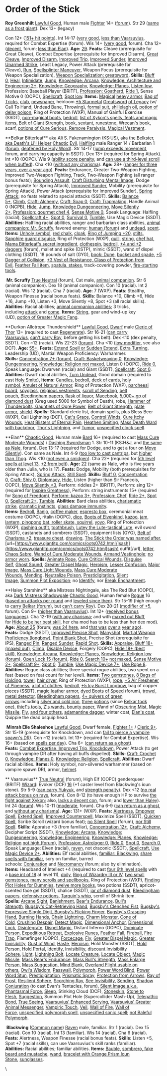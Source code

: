 # Order of the Stick

**Roy Greenhilt**
[Lawful Good](http://www.giantitp.com/comics/oots0490.html), Human male [Fighter](http://www.giantitp.com/comics/oots0285.html) 14+ ([forum](https://forums.giantitp.com/showsinglepost.php?p=19392374&postcount=533)).
Str 29 ([same as a frost giant](http://www.giantitp.com/comics/oots1075.html)).
Dex 13+ (legacy)

Con 12+ ([151+ hit points](http://www.giantitp.com/comics/oots1109.html)).
Int 14-17 ([very good](https://forums.giantitp.com/showthread.php?p=211493#post211493 "Giant in the Playground Forums - Post 211493"), [less than Vaarsuvius](https://forums.giantitp.com/showthread.php?p=211493#post211493 "Giant in the Playground Forums - Post 211493"), required for Combat Expertise (forum).
Wis 14+ ([very good](https://forums.giantitp.com/showthread.php?p=211493#post211493 "Giant in the Playground Forums - Post 211493"), forum).
Cha 12+ ([decent](https://forums.giantitp.com/showthread.php?p=211493#post211493 "Giant in the Playground Forums - Post 211493"), forum; [less than Elan](http://www.giantitp.com/comics/oots0101.html)).
**Age:** [29](http://www.giantitp.com/comics/oots0500.html).
**Feats:** Cleave (prerequisite for Great Cleave), Combat Expertise (prerequisite for Improved Disarm), [Great Cleave](http://www.giantitp.com/comics/oots0102.html), [Improved Disarm](http://www.giantitp.com/comics/oots1003.html), [Improved Trip](https://www.giantitp.com/comics/oots0730.html), [Improved Sunder](http://www.giantitp.com/comics/oots0795.html), [Improved Unarmed Strike](http://www.giantitp.com/comics/oots1070.html), Least Legacy,  Power Attack (prerequisite for Cleave), [Run](https://www.giantitp.com/comics/oots0005.html), [Spellsplinter Maneuver](http://www.giantitp.com/comics/oots1003.html), Weapon Focus (prerequisite for Weapon Specialization), [Weapon Specialization: greatsword](http://www.giantitp.com/comics/oots0064.html).
**Skills:** [Bluff 0](http://www.giantitp.com/comics/oots0139.html), [Heal](http://www.giantitp.com/comics/oots0234.html), [Intimidate](http://www.giantitp.com/comics/oots0001.html), [Jump](http://www.giantitp.com/comics/oots1004.html), [Knowledge: Arcana](http://www.giantitp.com/comics/oots0326.html), [Knowledge: Architecture and Engineering 2+](http://www.giantitp.com/comics/oots0808.html), [Knowledge: Geography](http://www.giantitp.com/comics/oots0690.html), [Knowledge: Planes](https://www.giantitp.com/comics/oots0669.html), [Listen low](http://www.giantitp.com/comics/oots0323.html), Profession: Baseball Player (BRITF), [Profession: Goatherd](http://www.giantitp.com/comics/oots0141.html), [Ride 1](http://www.giantitp.com/comics/oots0141.html), Sense Motive 0 (OOPC), [Spellcraft](https://www.giantitp.com/comics/oots0221.html), [Spot low](http://www.giantitp.com/comics/oots0323.html).
**Items:** [Magical](http://www.giantitp.com/comics/oots0693.html) [heavy armor](https://www.giantitp.com/comics/oots0902.html), [Bag of Tricks](http://www.giantitp.com/comics/oots0130.html), [club](http://www.giantitp.com/comics/oots0151.html), [newspaper](http://www.giantitp.com/comics/oots0277.html), heirloom [+5 Starmetal](http://www.giantitp.com/comics/oots0297.html) [Greatsword](http://www.giantitp.com/comics/oots0136.html) [of Legacy](http://www.giantitp.com/comics/oots1025.html) (w/ Call To Hand, Undead Bane, Throwing), [formal suit](http://www.giantitp.com/comics/oots0310.html), [shillelagh oil](http://www.giantitp.com/comics/oots0443.html), [potion of delay poison](http://www.giantitp.com/comics/oots0443.html), Ring of Protection (WXP), Manual of Gainful Exercise (SSDT), [non-magical boots](https://www.giantitp.com/comics/oots0693.html), [bedroll](http://www.giantitp.com/comics/oots0669.html), [list of Xykon's spells, feats and magic items](http://www.giantitp.com/comics/oots0670.html), [Belt of Giant Strength](http://www.giantitp.com/comics/oots0687.html), [book, sextant](http://www.giantitp.com/comics/oots0690.html), [runestone](http://www.giantitp.com/comics/oots1024.html), [Wrecan's book](http://www.giantitp.com/comics/oots1025.html), scarf, [potions of Cure Serious, Remove Paralysis, Magical Vestment](http://www.giantitp.com/comics/oots1099.html).

\*\*Belkar Bitterleaf\*\* aka Ali S. Fakenamington (KS\:US), aka [the Belkster, aka Death's Li'l Helper](http://www.giantitp.com/comics/oots0488.html)
[Chaotic](http://www.giantitp.com/comics/oots0230.html) [Evil](http://www.giantitp.com/comics/oots0489.html), [Halfling](http://www.giantitp.com/comics/oots0021.html) male Ranger 14 / Barbarian 1 ([forum](https://forums.giantitp.com/showthread.php?p=291639#post291639 "Giant in the Playground Forums - Post 291639"), [deafened by Holy Word](http://www.giantitp.com/comics/oots0860.html)).
Str 14-17 ([jump exceeds movement](https://forums.giantitp.com/showthread.php?p=5470864#post5470864 "Giant in the Playground Forums - Post 5470864"), forum, and carrying capacity in SSDT).
Dex 13+ (required for Spring Attack).
Int <10 (OOPC).
Wis 9 ([ability score penalty](http://www.giantitp.com/comics/oots0475.html), and [can use a third-level scroll when buffed](http://www.giantitp.com/comics/oots0058.html)).
Cha <10 ([without any charisma](http://www.giantitp.com/comics/oots0312.html)).
**Age:** 28+ ([ranger for three years, over a year ago](http://www.giantitp.com/comics/oots0001.html)).
**Feats:** Endurance, Greater Two-Weapon Fighting, Improved Two-Weapon Fighting, Track, Two-Weapon Fighting (all ranger bonus feats); [Bounding Assault](http://www.giantitp.com/comics/oots0176.html), [Craft Disturbing Mental Image](http://www.giantitp.com/comics/oots0249.html), Dodge (prerequisite for Spring Attack), [Improved Sunder](http://www.giantitp.com/comics/oots0325.html), Mobility (prerequisite for Spring Attack), Power Attack (prerequisite for Improved Sunder), [Spring Attack](http://www.giantitp.com/comics/oots0928.html); no feats related to special attacks (SSDT).
**Skills:** [Balance 5+](http://www.giantitp.com/comics/oots0279.html), [Climb](http://www.giantitp.com/comics/oots0230.html), [Craft: Alchemy](https://www.giantitp.com/comics/oots0435.html%29), [Craft: Soap 0](https://www.giantitp.com/comics/oots1268.html), [Craft: Trapmaking](http://www.giantitp.com/comics/oots0270.html), Handle Animal 0 (NCPB), [Hide](http://www.giantitp.com/comics/oots0468.html), [Jump](http://www.giantitp.com/comics/oots0019.html), [Knowledge Dungeoneering](https://www.giantitp.com/comics/oots1248.html), [Move Silently 2+](http://www.giantitp.com/comics/oots0270.html), [Profession: gourmet chef 4](http://www.giantitp.com/comics/oots0475.html), [Sense Motive 0](http://www.giantitp.com/comics/oots0171.html), Speak Language: Halfling (racial), [Spellcraft 4+](http://www.giantitp.com/comics/oots0058.html), [Spot 0](http://www.giantitp.com/comics/oots0119.html), [Survival 0](http://www.giantitp.com/comics/oots0213.html), [Tumble](http://www.giantitp.com/comics/oots1026.html), Use Magic Device (SSDT).
**Abilities:** Halfling racial abilities, ranger and barbarian class abilities, [animal companion: Mr. Scruffy](http://www.giantitp.com/comics/oots0682.html), favored enemy: [human (forum)](http://www.sequentialtart.com/article.php?id=467) and [undead](http://www.giantitp.com/comics/oots0957.html), [scent](http://www.giantitp.com/comics/oots0383.html).
**Items:** [Unholy symbol](http://www.giantitp.com/comics/oots0011.html), [red chalk](http://www.giantitp.com/comics/oots0038.html), [cloak](http://www.giantitp.com/comics/oots0107.html), [Ring of Jumping +20](http://www.giantitp.com/comics/oots0130.html), [stilts, Sapphire guard disguise](http://www.giantitp.com/comics/oots0294.html), Ring of Protection (WXP), [quill](http://www.giantitp.com/comics/oots0357.html), [string](http://www.giantitp.com/comics/oots0379.html), [chef hat, Mama Bitterleaf's secret ingredient](http://www.giantitp.com/comics/oots0476.html), [clothespin](http://www.giantitp.com/comics/oots0526.html), [bedroll](http://www.giantitp.com/comics/oots0573.html), [+4 and +2 daggers](https://forums.giantitp.com/showpost.php?p=16461748&postcount=668) (forum), mallet and spike (DSTP), mimic (SSDT), wand of dispel clothing (SSDT), 18 pounds of salt (GYG), [book: Dune](http://www.giantitp.com/comics/oots0690.html), [bucket and spade](http://www.giantitp.com/comics/oots0695.html), [+5 Dagger of Collision](http://www.giantitp.com/comics/oots0960.html), [+3 Vest of Resistance, Clasp of Protection from Evil](http://www.giantitp.com/comics/oots0969.html), [Feather Fall item](http://www.giantitp.com/comics/oots1015.html), [spatula, stakes](http://www.giantitp.com/comics/oots1043.html), track-covering powder, [fire-starting tools](https://www.giantitp.com/comics/oots1240.html).

 **Mr. Scruffy**
[True Neutral](https://forums.giantitp.com/showthread.php?p=15667889#post15667889) (forum), Cat male, [animal companion](http://www.giantitp.com/comics/oots0682.html).
Str 6 (animal companion).
Dex 18 (animal companion).
Con 10 (racial).
Int 2 (racial).
Wis 12 (racial).
Cha 7 (racial).
**Age**: 7 (WXP).
**Feats**: Stealthy, Weapon Finesse (racial bonus feats).
**Skills**: Balance +10, Climb +6, Hide +16, Jump +10, Listen +3, Move Silently +8, Spot +3 (all racial skills).
**Abilities**: Racial abilities; [animal companion abilities](https://www.giantitp.com/comics/oots1297.html); 3 tricks, including [attack](http://www.giantitp.com/comics/oots0520.html) and [come](http://www.giantitp.com/comics/oots0522.html).
**Items**: [String](http://www.giantitp.com/comics/oots0673.html), gear and wind-up key (UD), [potion of Greater Magic Fang](http://www.giantitp.com/comics/oots1099.html).

\*\*Durkon Allotrope Thundershield\*\*
[Lawful Good](http://www.giantitp.com/comics/oots0844.html), [Dwarf](http://www.giantitp.com/comics/oots0076.html) male [Cleric of Thor](http://www.giantitp.com/comics/oots0007.html) 13+ (required to cast [Regenerate](http://www.giantitp.com/comics/oots1162.html)).
Str 16-21 ([can carry Vaarsuvius](http://www.giantitp.com/comics/oots0507.html), [can't carry Roy](http://www.giantitp.com/comics/oots0038.html), before getting his belt).
Dex <10 (dex penalty, SSDT).
Con \~12 (racial).
Wis 22-23 ([forum](https://forums.giantitp.com/showthread.php?485983-Class-and-Level-Geekery-XIV-We-are-the-Geek-Pantheon/page26)).
Cha <10 ([low modifier](http://www.giantitp.com/comics/oots0200.html), see also DCF).
**Age:** [55+](http://www.giantitp.com/comics/oots0732.html).
**Feats:** [Extend Spell or Sudden Extend](http://www.giantitp.com/comics/oots0839.html), [Extra Turning](http://www.giantitp.com/comics/oots0016.html), Leadership (UD), Martial Weapon Proficiency: Warhammer.
**Skills:** [Concentration 7+ (forum)](https://forums.giantitp.com/showsinglepost.php?p=23921708&postcount=418), [Craft: Basketweaving 0](https://www.giantitp.com/comics/oots1268.html), [Knowledge: Dungeoneering](https://www.giantitp.com/comics/oots1239.html), [Knowledge: Religion not maxed](http://www.giantitp.com/comics/oots0052.html), Listen 0 (OOPC), [Ride 0](http://www.giantitp.com/comics/oots0141.html), Speak Language: Dwarven (racial) and Giant (SSDT), [Spellcraft](http://www.giantitp.com/comics/oots0910.html), [Spot 0](http://www.giantitp.com/comics/oots0318.html).
**Abilities:** Dwarf racial abilities, [Turn Undead](http://www.giantitp.com/comics/oots0016.html), Good domain (required to cast [Holy Smite](http://www.giantitp.com/comics/oots0806.html)),
**Items:** [Candles](http://www.giantitp.com/comics/oots0007.html), [bedroll](http://www.giantitp.com/comics/oots0016.html), [deck of cards](http://www.giantitp.com/comics/oots0050.html), [holy symbol](http://www.giantitp.com/comics/oots0073.html), [Amulet of Natural Armor](http://www.giantitp.com/comics/oots0130.html), Ring of Protection (WXP), [parcheesi board](http://www.giantitp.com/comics/oots0380.html), [spyglass](http://www.giantitp.com/comics/oots0444.html), [religious vestments](http://www.giantitp.com/comics/oots0501.html), [scroll of Sending](http://www.giantitp.com/comics/oots0634.html), [belt pouch](http://www.giantitp.com/comics/oots0673.html), [Bleedingham papers](http://www.giantitp.com/comics/oots0732.html), [flask of liquor](http://www.giantitp.com/comics/oots0737.html), [Macebook](http://www.giantitp.com/comics/oots0739.html), [5,000+ gp of diamond dust](http://www.giantitp.com/comics/oots0845.html) (Greg used 5000 for Symbol of Death), robe, [Hammer of Thunderbolts, Gauntlets of Ogre Power](http://www.giantitp.com/comics/oots1154.html), [Belt of Giant Strength](http://www.giantitp.com/comics/oots1160.html), [plate armor](http://www.giantitp.com/comics/oots1181.html), [shield](https://www.giantitp.com/comics/oots1239.html).
**Spells:** Standard cleric list, domain spells, plus Bless Beer (WXP), Call Lightning (DCF), [Cat's Grace](http://www.giantitp.com/comics/oots0027.html), [Control Winds](http://www.giantitp.com/comics/oots0837.html), [Cure Itchy Wounds](http://www.giantitp.com/comics/oots0335.html), [Heat Blisters of Eternal Pain](http://www.giantitp.com/comics/oots0007.html), [Heathen Smiting](http://www.giantitp.com/comics/oots0007.html), [Mass Death Ward with backdoor](http://www.giantitp.com/comics/oots0876.html), [Thor's Lightning](http://www.giantitp.com/comics/oots0473.html), and [Tumor](http://www.giantitp.com/comics/oots0007.html), [unspecified clock spell](http://www.giantitp.com/comics/oots0690.html).

\*\*Elan\*\*
[Chaotic Good](http://www.giantitp.com/comics/oots0445.html), Human male [Bard](http://www.giantitp.com/comics/oots0050.html) 16+ (required to cast [Mass Cure Moderate Wounds](https://www.giantitp.com/comics/oots1296.html)) / [Dashing Swordsman](http://www.giantitp.com/comics/oots0390.html) 1.
Str 10-11 (KS\:H\&J, and [the same as Nale](https://forums.giantitp.com/showpost.php?p=821955&postcount=47), forum).
Dex 13-17 (required for Dodge, and to get a four on [Move Silently](http://www.giantitp.com/comics/oots0766.html)).
Con same as Nale.
Int 4-9 ([too low to cast cantrips](http://www.giantitp.com/comics/oots0127.html), but [higher than Thog](http://www.giantitp.com/comics/oots0388.html).
Wis <10 ([not even a smidgen](http://www.giantitp.com/comics/oots0080.html)).
Cha 22+ (required for [5th level spells at level 13](http://www.giantitp.com/comics/oots0647.html), [+2 from belt](http://www.giantitp.com/comics/oots0675.html)).
**Age:** 22 (same as Nale, who is five years older than Julia, who is 17).
**Feats:** Dodge, Mobility (both prerequisites for Spring Attack), [Spring Attack](http://www.giantitp.com/comics/oots0761.html), [Still Spell](http://www.giantitp.com/comics/oots0156.html).
**Skills:** [Bluff 0](https://www.giantitp.com/comics/oots0767.html), [Concentration 0](http://www.giantitp.com/comics/oots1065.html), [Craft: Shiv 0](http://www.giantitp.com/comics/oots0387.html), [Diplomacy](http://www.giantitp.com/comics/oots0387.html), [Hide](http://www.giantitp.com/comics/oots0468.html), Listen (higher than Sir Francois, OOPC), [Move Silently <3](http://www.giantitp.com/comics/oots0766.html), Perform: riddles 2+ (BRITF), Perform: sing 12+ (required for [Inspire Greatness](http://www.giantitp.com/comics/oots0593.html)), Perform: string instruments 15+ (required for [Song of Freedom](http://www.giantitp.com/comics/oots0890.html)), [Perform: kazoo 3+](http://www.giantitp.com/comics/oots0200.html), [Profession: Chef](https://www.giantitp.com/comics/oots1235.html), [Ride 2+](http://www.giantitp.com/comics/oots0141.html), [Spot 0](http://www.giantitp.com/comics/oots0318.html), [Spellcraft 2+](http://www.giantitp.com/comics/oots0324.html), [Tumble](http://www.giantitp.com/comics/oots0026.html).
**Abilities:** Bard class abilities, [charismatic strike](http://www.giantitp.com/comics/oots0390.html), [dramatic instincts](http://www.giantitp.com/comics/oots0392.html), [glass damage immunity](http://www.giantitp.com/comics/oots0471.html).
**Items:** [Bedroll](http://www.giantitp.com/comics/oots0015.html), [Banjo](http://www.giantitp.com/comics/oots0073.html), [coffee maker](http://www.giantitp.com/comics/oots0081.html), [espresto box](http://www.giantitp.com/comics/oots0084.html), ceremonial meat costume (OOPC), ritalin (OOPC), [dice](http://www.giantitp.com/comics/oots0121.html), [Boots of Elvenkind](http://www.giantitp.com/comics/oots0130.html), [kazoo](http://www.giantitp.com/comics/oots0198.html), [jam, lantern, pingpong bat, roller skate, squirrel](http://www.giantitp.com/comics/oots0206.html), [yoyo](http://www.giantitp.com/comics/oots0277.html), Ring of Protection (WXP), [dashing outfit](http://www.giantitp.com/comics/oots0388.html), [toothbrush](http://www.giantitp.com/comics/oots0391.html), [Lutey the Lute-tastical Lute](http://www.giantitp.com/comics/oots0471.html), evil sword (SSDT), castanets and sombrero (SSDT), equipment lists (GYG), [Belt of Charisma +2](http://www.giantitp.com/comics/oots0675.html), [treasure chest](http://www.giantitp.com/comics/oots0691.html), [drawing](http://www.giantitp.com/comics/oots0693.html), [The Stick the Order was named after](http://www.giantitp.com/comics/oots0696.html), \[url=[https://www.giantitp.com/comics/oots0742.html\]sash](https://www.giantitp.com/comics/oots0742.html]sash) outfit\[/url\[, [letter, Chaos Sabre](http://www.giantitp.com/comics/oots0943.html), [Wand of Cure Moderate Wounds](http://www.giantitp.com/comics/oots0970.html), [Armand Vestinghole](http://www.giantitp.com/comics/oots1091.html); [no armor worn](http://www.giantitp.com/comics/oots0594.html).
**Spells:** [Animate Rope](http://www.giantitp.com/comics/oots0156.html), [Cure Critical Wounds](http://www.giantitp.com/comics/oots0949.html), [Disguise Self](http://www.giantitp.com/comics/oots0387.html), [Ghost Sound](https://www.giantitp.com/comics/oots1197.html), [Greater Dispel Magic](http://www.giantitp.com/comics/oots0647.html), [Heroism](https://www.giantitp.com/comics/oots1221.html), [Lesser Confusion](http://www.giantitp.com/comics/oots0721.html), [Major Image](http://www.giantitp.com/comics/oots0597.html), [Mass Cure Light Wounds](http://www.giantitp.com/comics/oots0647.html), [Mass Cure Moderate Wounds](https://www.giantitp.com/comics/oots1296.html), [Mending](http://www.giantitp.com/comics/oots0400.html), [Neutralize Poison](http://www.giantitp.com/comics/oots0647.html), [Prestidigitation](http://www.giantitp.com/comics/oots0085.html), [Silent Image](http://www.giantitp.com/comics/oots0674.html), [Summon Plot Exposition](http://www.giantitp.com/comics/oots0013.html); no [Identify](http://www.giantitp.com/comics/oots0766.html), nor [Break Enchantment](http://www.giantitp.com/comics/oots0790.html).

\*\*Haley Starshine\*\* aka Mistress Nightingale, aka The Red Blur (OOPC), aka [Dark Mistress Shadowgale](http://www.giantitp.com/comics/oots0093.html)
[Chaotic Good](http://www.giantitp.com/comics/oots0393.html), Human female [Rogue](http://www.giantitp.com/comics/oots0008.html) 16 ([based on attacks per round](http://www.giantitp.com/comics/oots0648.html) and [leveled since then](http://www.giantitp.com/comics/oots0990.html)).
Str 15-19 (high enough to [carry Belkar (forum)](https://forums.giantitp.com/showsinglepost.php?p=24761499&postcount=1102), but [can't carry Roy](http://www.giantitp.com/comics/oots0038.html)).
Dex 20-21 ([modifier of +5](https://forums.giantitp.com/showthread.php?p=349744#post349744 "Giant in the Playground Forums - Post 349744"), forum).
Con 9+ ([higher than Vaarsuvius](http://www.giantitp.com/comics/oots0843.html)).
Int 12+ ([received bonus languages](http://www.giantitp.com/comics/oots0247.html)).
Cha 12-19 ([with any charisma](http://www.giantitp.com/comics/oots0312.html); and with [maxed out Bluff](http://www.giantitp.com/comics/oots0412.html), for [Hide to be her best skill](http://www.giantitp.com/comics/oots0311.html), her cha mod has to be less than her dex mod).
**Age:** [About 25](https://forums.giantitp.com/showpost.php?p=12254291&postcount=24) (forum; [was 24 here](http://www.giantitp.com/comics/oots0168.html), and [that was](http://www.giantitp.com/comics/oots0198.html) [over a](http://www.giantitp.com/comics/oots0260.html) [year ago](http://www.giantitp.com/comics/oots0702.html)).
**Feats:** Dodge (SSDT), [Improved Precise Shot](http://www.giantitp.com/comics/oots0615.html), [Manyshot](http://www.giantitp.com/comics/oots0062.html), [Martial Weapon Proficiency (longbow)](http://www.giantitp.com/comics/oots0454.html), [Point Blank Shot](http://www.giantitp.com/comics/oots0062.html), Precise Shot (prerequisite for IPS), [Ranged Pin](http://www.giantitp.com/comics/oots0477.html), [Ranged Sunder](http://www.giantitp.com/comics/oots0511.html), [Rapid Shot](http://www.giantitp.com/comics/oots0062.html).
**Skills:** [Appraise](http://www.giantitp.com/comics/oots0129.html), [Bluff 18+ (maxed out)](http://www.giantitp.com/comics/oots0412.html), [Climb](https://www.giantitp.com/comics/oots1243.html), [Disable Device](http://www.giantitp.com/comics/oots0841.html), Forgery (OOPC), [Hide 18+ (best skill)](http://www.giantitp.com/comics/oots0311.html), [Knowledge: Arcana](http://www.giantitp.com/comics/oots0578.html), [Knowledge: Planes](http://www.giantitp.com/comics/oots1028.html), [Knowledge: Religion low (forum)](https://forums.giantitp.com/showpost.php?p=15175785&postcount=48), [Open Lock 15 (forum)](https://forums.giantitp.com/showthread.php?p=349744#post349744 "Giant in the Playground Forums - Post 349744"), [Ride 0](http://www.giantitp.com/comics/oots0141.html), [Search 10+](https://www.giantitp.com/comics/oots1219.html) [not maxed](http://www.giantitp.com/comics/oots0840.html), [Sense Motive 2+](http://www.giantitp.com/comics/oots0171.html), [Spellcraft 9+](http://www.giantitp.com/comics/oots0867.html), [Spot 0](http://www.giantitp.com/comics/oots0318.html), [Tumble](http://www.giantitp.com/comics/oots0108.html), [Use Magic Device 7+](http://www.giantitp.com/comics/oots0834.html), [Use Rope 8](http://www.giantitp.com/comics/oots0069.html).
**Abilities:** Rogue class abilities; three special rogue abilities, two spent on a feat (based on feat count for her level).
**Items:** [Two gemstones](http://www.giantitp.com/comics/oots0123.html), [8 Bags of Holding](http://www.giantitp.com/comics/oots0130.html), [towel](http://www.giantitp.com/comics/oots0277.html), [hair dryer](http://www.giantitp.com/comics/oots0278.html), Ring of Protection (WXP), [rope](http://www.giantitp.com/comics/oots0477.html), [+5 Air Freshener of Pineness](http://www.giantitp.com/comics/oots0526.html), [a lot of clothes](http://www.giantitp.com/comics/oots0570.html), [bedroll](http://www.giantitp.com/comics/oots0573.html), [+5 Icy Burst Longbow](http://www.giantitp.com/comics/oots0615.html), bag of copper pieces (SSDT), [magic leather armor](http://www.giantitp.com/comics/oots0675.html), [dyed Boots](http://www.giantitp.com/comics/oots0675.html) [of Speed](https://forums.giantitp.com/showpost.php?p=11095086&postcount=2) (forum), [trowel, metal detector](http://www.giantitp.com/comics/oots0692.html), [Bleedingham papers](http://www.giantitp.com/comics/oots0726.html), [4+ quivers of green arrows](http://www.giantitp.com/comics/oots0799.html) including [silver and cold iron](http://www.giantitp.com/comics/oots0062.html), [three potions](http://www.giantitp.com/comics/oots0799.html) (since [Belkar took one](http://www.giantitp.com/comics/oots0807.html)), [thief's tools](http://www.giantitp.com/comics/oots0841.html), [Z's wands](http://www.giantitp.com/comics/oots0910.html), [bounty paper](https://www.giantitp.com/comics/oots0915.html), Wand of [Obscuring Mist](http://www.giantitp.com/comics/oots0971.html), [Magic Missile](http://www.giantitp.com/comics/oots0973.html), [Fly](http://www.giantitp.com/comics/oots0975.html), [and four others](http://www.giantitp.com/comics/oots0970.html), [adamantine dagger](https://www.giantitp.com/comics/oots0976.html), winter coat, [Elan's coat](http://www.giantitp.com/comics/oots1099.html), Quippie the dead osquip head.

 **Minrah Elle Shaleshoe**
[Lawful Good](http://www.giantitp.com/comics/oots1148.html), Dwarf female, [Fighter 1+](http://www.giantitp.com/comics/oots1180.html) / [Cleric 9+](https://www.giantitp.com/comics/oots1212.html).
Str 15-19 (prerequisite for Knockdown, and can [fail to pierce a vampire spawn's DR](http://www.giantitp.com/comics/oots1102.html)).
Con \~12 (racial).
Int 13+ (required for Combat Expertise).
Wis 16+ (based on [spells per day](http://www.giantitp.com/comics/oots1123.html)).
Cha 6+ ([can return as a ghost](http://www.giantitp.com/comics/oots1148.html)).
**Feats:** [Combat Expertise, Improved Trip, Knockdown](http://www.giantitp.com/comics/oots1167.html), Power Attack (to get through vampire DR after having all buffs dispelled).
**Skills:** [Craft: Crochet 0](https://www.giantitp.com/comics/oots1268.html), [Knowledge: Planes 0](http://www.giantitp.com/comics/oots1138.html), [Knowledge: Religion](http://www.giantitp.com/comics/oots1148.html), [Spellcraft](http://www.giantitp.com/comics/oots1109.html).
**Abilities:** Dwarf racial abilities.
**Items:** Holy symbol, non-silvered warhammer (based on vampire spawn DR), armor, [helmet](http://www.giantitp.com/comics/oots1109.html).

\*\* Vaarsuvius\*\*
[True Neutral](https://forums.giantitp.com/showthread.php?p=11664984#post11664984) (forum), High Elf (OOPC) genderqueer (BRITF) [Wizard](http://www.giantitp.com/comics/oots0009.html): Evoker (DCF) [16](http://www.giantitp.com/comics/oots1102.html) (+1 caster level from Blackwing's ioun stone).
Str 5-9 ([can carry Yukyuk](http://www.giantitp.com/comics/oots0800.html), and [strength penalty](http://www.giantitp.com/comics/oots0245.html)).
Dex <12 ([no real attack bonus on rays](https://forums.giantitp.com/showthread.php?p=291639#post291639 "Giant in the Playground Forums - Post 291639"), forum).
Con 8-12 (to have enough HP to survive [the fight against Xykon](http://www.giantitp.com/comics/oots0652.html); also, [lacks a decent con](https://forums.giantitp.com/showthread.php?p=291639#post291639 "Giant in the Playground Forums - Post 291639"), forum; and [lower than Haley](http://www.giantitp.com/comics/oots0843.html)).
Int 24 ([forum](https://forums.giantitp.com/showpost.php?p=16647248&postcount=982)).
Wis 10-11 ([moderate](https://forums.giantitp.com/showthread.php?p=211493#post211493 "Giant in the Playground Forums - Post 211493"), forum).
Cha 6-9 ([can return as a ghost](http://www.giantitp.com/comics/oots0163.html), and [without any charisma](http://www.giantitp.com/comics/oots0312.html)).
**Age:** 131+ (WXP).
**Feats:** [Alertness](http://www.giantitp.com/comics/oots0003.html), [Empower Spell](http://www.giantitp.com/comics/oots0588.html), [Extend Spell](http://www.giantitp.com/comics/oots1051.html), [Improved Counterspell](http://www.giantitp.com/comics/oots1058.html), Maximize Spell (SSDT), [Quicken Spell](http://www.giantitp.com/comics/oots0588.html), Scribe Scroll (wizard bonus feat); [no Silent Spell](https://forums.giantitp.com/showthread.php?p=211493#post211493 "Giant in the Playground Forums - Post 211493") (forum), [nor Still Spell](http://www.giantitp.com/comics/oots0178.html).
**Skills:** Appraise +3 (from familiar), [Concentration 12+](http://www.giantitp.com/comics/oots1160.html), [Craft: Alchemy](http://www.giantitp.com/comics/oots0098.html), Decipher Script (SSDT), [Knowledge: Arcana](http://www.giantitp.com/comics/oots0188.html), [Knowledge: Dungeoneering](https://www.giantitp.com/comics/oots1239.html), [Knowledge: Engineering](http://www.giantitp.com/comics/oots0896.html), [Knowledge: Planes](https://www.giantitp.com/comics/oots1056.html), [Knowledge: Religion](http://www.giantitp.com/comics/oots0016.html) [not high (forum)](https://forums.giantitp.com/showthread.php?p=15175785), [Profession: Astrologer 0](https://www.giantitp.com/comics/oots1268.html), [Ride 0](http://www.giantitp.com/comics/oots0141.html), [Spot 0](http://www.giantitp.com/comics/oots0318.html), [Search 0](http://www.giantitp.com/comics/oots0030.html), Speak Language: Elven (racial), [raven](http://www.giantitp.com/comics/oots0271.html), not draconic (SSDT), [Spellcraft](http://www.giantitp.com/comics/oots0181.html), [Use Magic Device 2+](http://www.giantitp.com/comics/oots0750.html).
**Abilities:** Elf racial abilities, [familiar: Blackwing](http://www.giantitp.com/comics/oots0003.html), [share spells with familiar](http://www.giantitp.com/comics/oots0691.html), scry on familiar, barred schools: [Conjuration](http://www.giantitp.com/comics/oots0340.html) and [Necromancy](https://forums.giantitp.com/showpost.php?p=11686399&postcount=36) (forum; also by elimination).
**Items:** Headband of Intellect +4 (required to cast [four 6th level spells](http://www.giantitp.com/comics/oots0627.html) with a [base int of 18](http://www.giantitp.com/comics/oots0031.html) at level 11), [doily](http://www.giantitp.com/comics/oots0033.html), [Ring of Wizardry III or IV](http://www.giantitp.com/comics/oots0182.html), [two small gemstones](http://www.giantitp.com/comics/oots0123.html), [many scrolls and spellbooks](http://www.giantitp.com/comics/oots0173.html), Ring of Protection (WXP), [Finding Plot Holes for Dummies](http://www.giantitp.com/comics/oots0623.html), [twelve more books](http://www.giantitp.com/comics/oots0623.html), two potions (SSDT), apricot-scented face gel (SSDT), chalice (SSDT), [jar of diamond dust](http://www.giantitp.com/comics/oots0679.html), [Bleedingham papers](http://www.giantitp.com/comics/oots0726.html), [defensive potions](http://www.giantitp.com/comics/oots0923.html), [Tarquin's whip](http://www.giantitp.com/comics/oots0932.html), scroll of Shrink Item.
**Spells:** [Arcane Sight](http://www.giantitp.com/comics/oots0693.html), [Banishment](http://www.giantitp.com/comics/oots0585.html), [Bear's Endurance](http://www.giantitp.com/comics/oots1116.html). [Bull's Strength](http://www.giantitp.com/comics/oots0104.html), [Bugsby's Cat-Retrieving Hand](http://www.giantitp.com/comics/oots0781.html), [Bugsby's Clenched Fist](http://www.giantitp.com/comics/oots0896.html), [Bugsby's Expressive Single Digit, Bugsby's Flicking Finger](http://www.giantitp.com/comics/oots0624.html), [Bugsby's Grasping Hand](http://www.giantitp.com/comics/oots0397.html), [Burning Hands](http://www.giantitp.com/comics/oots1026.html), [Chain Lightning](http://www.giantitp.com/comics/oots0921.html), [Charm Monster](http://www.giantitp.com/comics/oots0335.html), [Cone of Cold](http://www.giantitp.com/comics/oots0041.html), [Crushing Despair](http://www.giantitp.com/comics/oots0127.html), [Detect Magic](http://www.giantitp.com/comics/oots0116.html), [Dimensional Anchor](http://www.giantitp.com/comics/oots0624.html), [Dimensional Lock](http://www.giantitp.com/comics/oots0946.html), [Disintegrate](http://www.giantitp.com/comics/oots0186.html), [Dispel Magic](http://www.giantitp.com/comics/oots0049.html), Distant Inferno (OOPC), [Dominate Person](http://www.giantitp.com/comics/oots0800.html), [Expeditious Retreat](http://www.giantitp.com/comics/oots0005.html), [Explosive Runes](http://www.giantitp.com/comics/oots0092.html), [Feather Fall](http://www.giantitp.com/comics/oots0240.html), [Fireball](http://www.giantitp.com/comics/oots0020.html), [Fire Trap](http://www.giantitp.com/comics/oots0323.html), Flamefinger (OOPC), [Forcecage](http://www.giantitp.com/comics/oots0627.html), [Fly](http://www.giantitp.com/comics/oots0507.html), [Greater Dispel Magic](http://www.giantitp.com/comics/oots0839.html), [Greater Invisibility](http://www.giantitp.com/comics/oots1051.html), [Gust of Wind](http://www.giantitp.com/comics/oots0595.html), [Haste](http://www.giantitp.com/comics/oots0684.html), [Heroism](http://www.giantitp.com/comics/oots0684.html), Hold Monster (SSDT), [Hold Person](http://www.giantitp.com/comics/oots0200.html), [Hold Portal](http://www.giantitp.com/comics/oots0178.html), [Identify](http://www.giantitp.com/comics/oots0009.html), [Invisibility](http://www.giantitp.com/comics/oots0157.html), [discount Invisibility Sphere](http://www.giantitp.com/comics/oots0088.html), [Light](https://www.giantitp.com/comics/oots1101.html), [Lightning Bolt](http://www.giantitp.com/comics/oots0020.html), [Locate Creature](http://www.giantitp.com/comics/oots1020.html), [Locate Object](http://www.giantitp.com/comics/oots1077.html), [Magic Missile](http://www.giantitp.com/comics/oots0065.html), [Mass Bear's Endurance](http://www.giantitp.com/comics/oots0427.html), [Mass Bull's Strength](http://www.giantitp.com/comics/oots0427.html), [Mass Enlarge Person](http://www.giantitp.com/comics/oots0427.html), [Mass Suggestion](http://www.giantitp.com/comics/oots1057.html), [Mind Blank](http://www.giantitp.com/comics/oots1104.html), [Overland Flight usable on others](http://www.giantitp.com/comics/oots0835.html), [Owl's Wisdom](http://www.giantitp.com/comics/oots0058.html), [Passwall](http://www.giantitp.com/comics/oots0857.html), [Polymorph](http://www.giantitp.com/comics/oots0697.html), [Power Word Blind](http://www.giantitp.com/comics/oots0306.html), [Power Word Stun](http://www.giantitp.com/comics/oots0716.html), [Prestidigitation](http://www.giantitp.com/comics/oots0323.html), [Prismatic Spray](http://www.giantitp.com/comics/oots0591.html), [Protection from Arrows](http://www.giantitp.com/comics/oots0240.html), [Ray of Frost](http://www.giantitp.com/comics/oots0950.html), [Resilient Sphere](http://www.giantitp.com/comics/oots0935.html), [Scorching Ray](http://www.giantitp.com/comics/oots0065.html), [See Invisibility](http://www.giantitp.com/comics/oots0624.html), [Sending](http://www.giantitp.com/comics/oots0630.html), [Shadow Conjuration](https://forums.giantitp.com/showsinglepost.php?p=19156714&postcount=6) (to cast Evan's Tentacles, forum), [Silent Image a.k.a. Phantasmal Force](http://www.giantitp.com/comics/oots0750.html), [Sleep](http://www.giantitp.com/comics/oots0065.html), Stinking Cloud (DCF), [Stoneskin](http://www.giantitp.com/comics/oots0790.html), [Stone to Flesh](http://www.giantitp.com/comics/oots0790.html), [Suggestion](http://www.giantitp.com/comics/oots0178.html), Summon Plot Hole (Supercollider Mash-Up), [Telepathic Bond](https://www.giantitp.com/comics/oots1220.html), [True Seeing](http://www.giantitp.com/comics/oots0691.html), [Vaarsuvius' Enhanced Scrying](http://www.giantitp.com/comics/oots0504.html), [Vaarsuvius' Greater Animal Messenger](http://www.giantitp.com/comics/oots0563.html), [Vampiric Touch](http://www.giantitp.com/comics/oots0049.html), [Veil](http://www.giantitp.com/comics/oots0584.html), [Wall of Fire](http://www.giantitp.com/comics/oots0919.html), [Wall of Force](http://www.giantitp.com/comics/oots0955.html), [unspecified polymorph spell](http://www.giantitp.com/comics/oots0955.html), [unspecified sonic spell](http://www.giantitp.com/comics/oots0345.html); [not Baleful Polymorph](https://www.giantitp.com/comics/oots1307.html).

 **Blackwing** ([Common name](http://www.giantitp.com/comics/oots0674.html))
[Raven](http://www.giantitp.com/comics/oots0003.html) male, familiar.
Str 1 (racial).
Dex 15 (racial).
Con 10 (racial).
Int 13 (familiar).
Wis 14 (racial).
Cha 6 (racial).
**Feats:** Alertness, Weapon Finesse (racial bonus feats).
**Skills:** Listen +5, Spot +7 (racial skills), can use Vaarsuvius's skill ranks (familiar).
**Abilities:** Racial abilities; familiar abilities.
**Items:** [Bauble](http://www.giantitp.com/comics/oots0679.html), [sombrero, fake beard and mustache](http://www.giantitp.com/comics/oots0679.html), [wand](http://www.giantitp.com/comics/oots0750.html), [bracelet with Orange Prism Ioun Stone](http://www.giantitp.com/comics/oots0967.html), [sunglasses](http://www.giantitp.com/comics/oots1119.html).

\\
